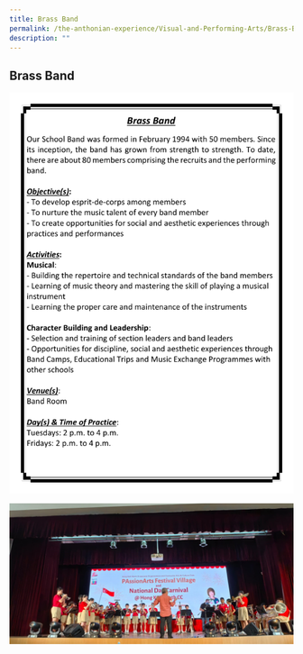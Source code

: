 ```yaml
---
title: Brass Band
permalink: /the-anthonian-experience/Visual-and-Performing-Arts/Brass-Band/
description: ""
---
```

## Brass Band

![](/images/CCA%202023_Sep/cca-06.png)


![](/images/band01.jpeg)